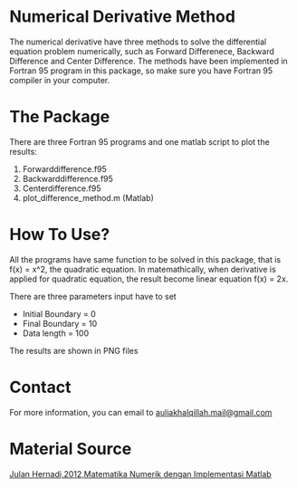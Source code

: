 # Numerical Derivative Method
The numerical derivative have three methods to solve the differential equation problem numerically, such as Forward Differenece, Backward Difference and Center Difference. The methods have been implemented in Fortran 95 program in this package, so make sure you have Fortran 95 compiler in your computer.
# The Package
There are three Fortran 95 programs and one matlab script to plot the results:
1. Forwarddifference.f95
2. Backwarddifference.f95
3. Centerdifference.f95
4. plot_difference_method.m (Matlab)
# How To Use?
All the programs have same function to be solved in this package, that is f(x) = x^2, the quadratic equation. In matemathically, when derivative is applied for quadratic equation, the result become linear equation f(x) = 2x.

There are three parameters input have to set
  - Initial Boundary = 0
  - Final Boundary = 10
  - Data length = 100

The results are shown in PNG files
# Contact
For more information, you can email to auliakhalqillah.mail@gmail.com
# Material Source
[Julan Hernadi,2012,Matematika Numerik dengan Implementasi Matlab](http://andipublisher.com/produk-1012004497-matematika-numerik-dengan-implementasi-m.html)
